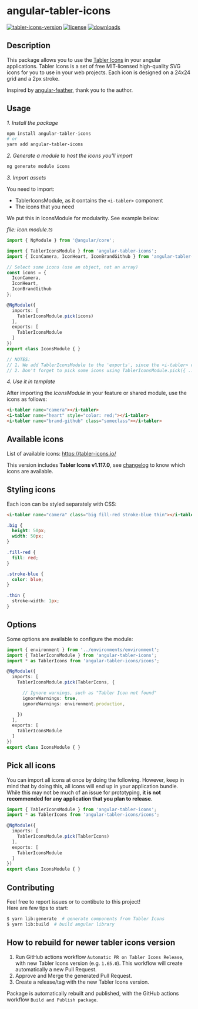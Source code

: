# angular-tabler-icons

[![tabler-icons-version](https://img.shields.io/badge/Tabler%20Icons-v1.117.0-%23206bc4?style=flat-square)](https://tabler-icons.io)
[![license](https://img.shields.io/npm/l/angular-tabler-icons.svg?style=flat-square)]()
[![downloads](https://img.shields.io/npm/dm/angular-tabler-icons?style=flat-square)]()

## Description

This package allows you to use the [Tabler Icons](https://tabler-icons.io/) in your angular applications. Tabler Icons is a set of free MIT-licensed high-quality SVG icons for you to use in your web projects. Each icon is designed on a 24x24 grid and a 2px stroke.  
  
Inspired by [angular-feather](https://github.com/michaelbazos/angular-feather), thank you to the author.

## Usage

_1. Install the package_

```sh
npm install angular-tabler-icons
# or
yarn add angular-tabler-icons
```

_2. Generate a module to host the icons you'll import_
 
```sh
ng generate module icons
```
  
_3. Import assets_ 

You need to import:
 - TablerIconsModule, as it contains the `<i-tabler>` component
 - The icons that you need

We put this in IconsModule for modularity. See example below:


*file: icon.module.ts*
```ts  
import { NgModule } from '@angular/core';

import { TablerIconsModule } from 'angular-tabler-icons';
import { IconCamera, IconHeart, IconBrandGithub } from 'angular-tabler-icons/icons';

// Select some icons (use an object, not an array)
const icons = {
  IconCamera,
  IconHeart,
  IconBrandGithub
};

@NgModule({
  imports: [
    TablerIconsModule.pick(icons)
  ],
  exports: [
    TablerIconsModule
  ]
})
export class IconsModule { }

// NOTES:
// 1. We add TablerIconsModule to the 'exports', since the <i-tabler> component will be used in templates of parent module
// 2. Don't forget to pick some icons using TablerIconsModule.pick({ ... })
```

_4. Use it in template_

After importing the _IconsModule_ in your feature or shared module, use the icons as follows:

```html
<i-tabler name="camera"></i-tabler>
<i-tabler name="heart" style="color: red;"></i-tabler>
<i-tabler name="brand-github" class="someclass"></i-tabler>
```

## Available icons

List of available icons: https://tabler-icons.io/  
  
This version includes **Tabler Icons v1.117.0**, see [changelog](https://tabler-icons.io/changelog) to know which icons are available.


## Styling icons

Each icon can be styled separately with CSS:

```html
<i-tabler name="camera" class="big fill-red stroke-blue thin"></i-tabler>
```

```css
.big {
  height: 50px;
  width: 50px;
}

.fill-red {
  fill: red;
}

.stroke-blue {
  color: blue;
}

.thin {
  stroke-width: 1px;
}
```

## Options

Some options are available to configure the module:

```ts
import { environment } from '../environments/environment';
import { TablerIconsModule } from 'angular-tabler-icons';
import * as TablerIcons from 'angular-tabler-icons/icons';

@NgModule({
  imports: [
    TablerIconsModule.pick(TablerIcons, {

      // Ignore warnings, such as "Tabler Icon not found"
      ignoreWarnings: true,
      ignoreWarnings: environment.production,

    })
  ],
  exports: [
    TablerIconsModule
  ]
})
export class IconsModule { }
```

## Pick all icons

You can import all icons at once by doing the following. However, keep in mind that by doing this, all icons will end up in your application bundle. While this may not be much of an issue for prototyping, **it is not recommended for any application that you plan to release**.

```ts
import { TablerIconsModule } from 'angular-tabler-icons';
import * as TablerIcons from 'angular-tabler-icons/icons';

@NgModule({
  imports: [
    TablerIconsModule.pick(TablerIcons)
  ],
  exports: [
    TablerIconsModule
  ]
})
export class IconsModule { }
```

## Contributing

Feel free to report issues or to contibute to this project!  
Here are few tips to start:
```bash
$ yarn lib:generate  # generate components from Tabler Icons
$ yarn lib:build  # build angular library
```

## How to rebuild for newer tabler icons version

1. Run GitHub actions workflow `Automatic PR on Tabler Icons Release`, with new Tabler Icons version (e.g. `1.65.0`). This workflow will create automatically a new Pull Request.
2. Approve and Merge the generated Pull Request.
3. Create a release/tag with the new Tabler Icons version.
  
Package is automatically rebuilt and published, with the GitHub actions workflow `Build and Publish package`.
